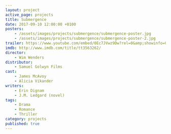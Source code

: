 ```yaml
---
layout: project
active_page: projects
title: Submergence
date: 2017-09-10 12:00:00 +0100
posters:
    - /assets/images/projects/submergence/submergence-poster.jpg
    - /assets/images/projects/submergence/submergence-poster-2.jpg
trailer: https://www.youtube.com/embed/0Ec7JVwz9Dw?rel=0&amp;showinfo=0
imdb: http://www.imdb.com/title/tt3563262/
director:
    - Wim Wenders
distributor:
    - Samuel Golwyn Films
cast:
    - James McAvoy
    - Alicia Vikander
writers:
    - Erin Dignam
    - J.M. Ledgard (novel)
tags:
    - Drama
    - Romance
    - Thriller
category: projects
published: true
---
```

